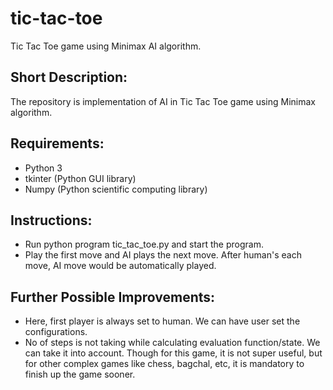 # tic-tac-toe
Tic Tac Toe game using Minimax AI algorithm.

## Short Description:

The repository is implementation of AI in Tic Tac Toe game using Minimax algorithm.

## Requirements:
- Python 3
- tkinter (Python GUI library)
- Numpy (Python scientific computing library)

## Instructions:
* Run python program tic_tac_toe.py and start the program.
* Play the first move and AI plays the next move.  After human's each move, AI move would be automatically played.

## Further Possible Improvements:
* Here, first player is always set to human.  We can have user set the configurations.
* No of steps is not taking while calculating evaluation function/state.  We can take it into account.  Though for this game, it is not super useful, but for other complex games like chess, bagchal, etc, it is mandatory to finish up the game sooner.

